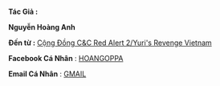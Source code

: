 **Tác Giả :**

**Nguyễn Hoàng Anh**

**Đến từ :** [Cộng Đồng C&C Red Alert 2/Yuri's Revenge Vietnam](https://www.facebook.com/groups/ra2vietnam/)

**Facebook Cá Nhân** : [HOANGOPPA](https://www.facebook.com/94banhxeo/)

**Email Cá Nhân** : [GMAIL](mailto:mrsolo.bdu@gmail.com)
